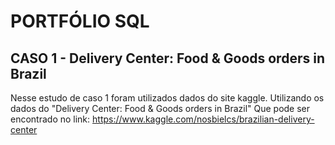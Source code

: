 # **PORTFÓLIO SQL**
## CASO 1 - Delivery Center: Food & Goods orders in Brazil





Nesse estudo de caso 1 foram utilizados dados do site kaggle. Utilizando os dados do "Delivery Center: Food & Goods orders in Brazil"
Que pode ser encontrado no link: https://www.kaggle.com/nosbielcs/brazilian-delivery-center
